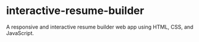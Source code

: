 # interactive-resume-builder
A responsive and interactive resume builder web app using HTML, CSS, and JavaScript.
